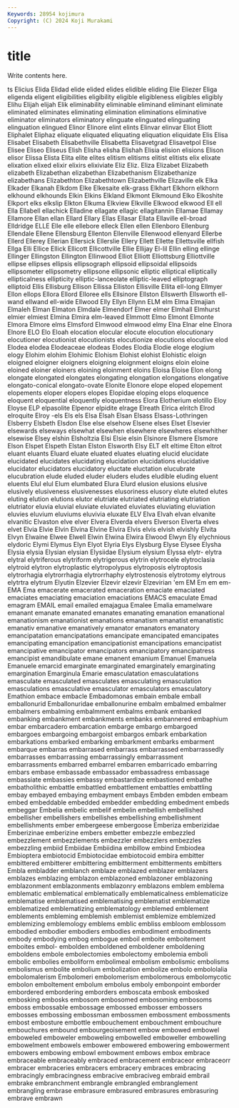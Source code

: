 ```yaml
---
Keywords: 28954 kojimura
Copyright: (C) 2024 Koji Murakami
---
```


# title

Write contents here.



ts Elicius Elida Elidad elide
elided elides elidible eliding Elie Eliezer Eliga eligenda eligent eligibilities
eligibility eligible eligibleness eligibles eligibly Elihu Elijah elijah Elik eliminability
eliminable eliminand eliminant eliminate eliminated eliminates eliminating elimination eliminations eliminative
eliminator eliminators eliminatory elinguate elinguated elinguating elinguation elingued Elinor Elinore
elint elints Elinvar elinvar Eliot Eliott Eliphalet Eliphaz eliquate eliquated
eliquating eliquation eliquidate Elis Elisa Elisabet Elisabeth Elisabethville Elisabetta Elisavetgrad
Elisavetpol Elise Elisee Eliseo Eliseus Elish Elisha elisha Elishah Elisia
elision elisions Elison elisor Elissa Elista Elita elite elites elitism
elitisms elitist elitists elix elixate elixation elixed elixir elixirs elixiviate
Eliz Eliz. Eliza Elizabet Elizabeth elizabeth Elizabethan elizabethan Elizabethanism Elizabethanize
elizabethans Elizabethton Elizabethtown Elizabethville Elizaville elk Elka Elkader Elkanah Elkdom
Elke Elkesaite elk-grass Elkhart Elkhorn elkhorn elkhound elkhounds Elkin Elkins
Elkland Elkmont Elkmound Elko Elkoshite Elkport elks elkslip Elkton Elkuma
Elkview Elkville Elkwood elkwood Ell ell Ella Ellabell ellachick Elladine
ellagate ellagic ellagitannin Ellamae Ellamay Ellamore Ellan ellan Ellard Ellary
Ellas Ellasar Ellata Ellaville ell-broad Elldridge ELLE Elle elle ellebore
elleck Ellen ellen Ellenboro Ellenburg Ellendale Ellene Ellensburg Ellenton Ellenville
Ellenwood ellenyard Ellerbe Ellerd Ellerey Ellerian Ellersick Ellerslie Ellery Ellett
Ellette Ellettsville ellfish Ellga Elli Ellice Ellick Ellicott Ellicottville Ellie
Ellijay El-lil Ellin elling ellinge Ellinger Ellingston Ellington Ellinwood Elliot
Elliott Elliottsburg Elliottville ellipse ellipses ellipsis ellipsograph ellipsoid ellipsoidal ellipsoids
ellipsometer ellipsometry ellipsone ellipsonic elliptic elliptical elliptically ellipticalness ellipticity elliptic-lanceolate
elliptic-leaved elliptograph elliptoid Ellis Ellisburg Ellison Ellissa Elliston Ellisville Ellita
ell-long Ellmyer Ellon ellops Ellora Ellord Elloree ells Ellsinore Ellston
Ellswerth Ellsworth ell-wand ellwand ell-wide Ellwood Elly Ellyn Ellynn ELM
elm Elma Elmajian Elmaleh Elman Elmaton Elmdale Elmendorf Elmer elmer
Elmhall Elmhurst elmier elmiest Elmina Elmira elm-leaved Elmmott Elmo Elmont
Elmonte Elmora Elmore elms Elmsford Elmwood elmwood elmy Elna Elnar
elne Elnora Elnore ELO Elo Eloah elocation elocular elocute elocution
elocutionary elocutioner elocutionist elocutionists elocutionize elocutions elocutive elod Elodea elodea
Elodeaceae elodeas Elodes Elodia Elodie eloge elogium elogy Elohim elohim
Elohimic Elohism Elohist elohist Elohistic eloign eloigned eloigner eloigners eloigning
eloignment eloigns eloin eloine eloined eloiner eloiners eloining eloinment eloins
Eloisa Eloise Elon elong elongate elongated elongates elongating elongation elongations
elongative elongato-conical elongato-ovate Elonite Elonore elope eloped elopement elopements eloper
elopers elopes Elopidae eloping elops eloquence eloquent eloquential eloquently eloquentness
Elora Elotherium elotillo Eloy Eloyse ELP elpasolite Elpenor elpidite elrage
Elreath Elrica elritch Elrod elroquite Elroy -els Els els Elsa
Elsah Elsan Elsass Elsass-Lothringen Elsberry Elsbeth Elsdon Else else elsehow
Elsene elses Elset Elsevier elsewards elseways elsewhat elsewhen elsewhere elsewheres
elsewhither elsewise Elsey elshin Elsholtzia Elsi Elsie elsin Elsinore Elsmere
Elsmore Elson Elspet Elspeth Elstan Elston Elsworth Elsy ELT elt
eltime Elton eltrot eluant eluants Eluard eluate eluated eluates eluating
elucid elucidate elucidated elucidates elucidating elucidation elucidations elucidative elucidator elucidators
elucidatory eluctate eluctation elucubrate elucubration elude eluded eluder eluders eludes
eludible eluding eluent eluents Elul elul Elum elumbated Elura Elurd
elusion elusions elusive elusively elusiveness elusivenesses elusoriness elusory elute eluted
elutes eluting elution elutions elutor elutriate elutriated elutriating elutriation elutriator
eluvia eluvial eluviate eluviated eluviates eluviating eluviation eluvies eluvium eluviums
eluvivia eluxate ELV Elva Elvah elvan elvanite elvanitic Elvaston elve
elver Elvera Elverda elvers Elverson Elverta elves elvet Elvia Elvie
Elvin Elvina Elvine Elvira Elvis elvis elvish elvishly Elvita Elvyn
Elwaine Elwee Elwell Elwin Elwina Elwira Elwood Elwyn Ely elychnious
elydoric Elymi Elymus Elyn Elyot Elyria Elys Elysburg Elyse Elysee
Elysha Elysia elysia Elysian elysian Elysiidae Elysium elysium Elyssa elytr-
elytra elytral elytriferous elytriform elytrigerous elytrin elytrocele elytroclasia elytroid elytron
elytroplastic elytropolypus elytroposis elytroptosis elytrorhagia elytrorrhagia elytrorrhaphy elytrostenosis elytrotomy elytrous
elytrtra elytrum Elyutin Elzevier Elzevir elzevir Elzevirian 'em EM Em
em em- EMA Ema emacerate emacerated emaceration emaciate emaciated emaciates
emaciating emaciation emaciations EMACS emaculate Emad emagram EMAIL email emailed
emajagua Emalee Emalia emamelware emanant emanate emanated emanates emanating emanation
emanational emanationism emanationist emanations emanatism emanatist emanatistic emanativ emanative emanatively
emanator emanators emanatory emancipatation emancipatations emancipate emancipated emancipates emancipating emancipation
emancipationist emancipations emancipatist emancipative emancipator emancipators emancipatory emancipatress emancipist emandibulate
emane emanent emanium Emanuel Emanuela Emanuele emarcid emarginate emarginated emarginately
emarginating emargination Emarginula Emarie emasculatation emasculatations emasculate emasculated emasculates emasculating
emasculation emasculations emasculative emasculator emasculators emasculatory Emathion embace embacle Embadomonas
embain embale emball emballonurid Emballonuridae emballonurine embalm embalmed embalmer embalmers
embalming embalmment embalms embank embanked embanking embankment embankments embanks embannered
embaphium embar embarcadero embarcation embarge embargo embargoed embargoes embargoing embargoist
embargos embark embarkation embarkations embarked embarking embarkment embarks embarment embarque
embarras embarrased embarrass embarrassed embarrassedly embarrasses embarrassing embarrassingly embarrassment embarrassments
embarred embarrel embarren embarricado embarring embars embase embassade embassador embassadress
embassage embassiate embassies embassy embastardize embastioned embathe embatholithic embattle embattled
embattlement embattles embattling embay embayed embaying embayment embays Embden embden
embeam embed embeddable embedded embedder embedding embedment embeds embeggar Embelia
embelic embelif embelin embellish embellished embellisher embellishers embellishes embellishing embellishment
embellishments ember embergeese embergoose Emberiza emberizidae Emberizinae emberizine embers embetter
embezzle embezzled embezzlement embezzlements embezzler embezzlers embezzles embezzling embiid Embiidae
Embiidina embillow embind Embiodea Embioptera embiotocid Embiotocidae embiotocoid embira embitter
embittered embitterer embittering embitterment embitterments embitters Embla embladder emblanch emblaze
emblazed emblazer emblazers emblazes emblazing emblazon emblazoned emblazoner emblazoning emblazonment
emblazonments emblazonry emblazons emblem emblema emblematic emblematical emblematically emblematicalness emblematicize
emblematise emblematised emblematising emblematist emblematize emblematized emblematizing emblematology emblemed emblement
emblements embleming emblemish emblemist emblemize emblemized emblemizing emblemology emblems emblic
embliss embloom emblossom embodied embodier embodiers embodies embodiment embodiments embody
embodying embog embogue emboil emboite emboitement emboites embol- embolden emboldened
emboldener emboldening emboldens embole embolectomies embolectomy embolemia emboli embolic embolies
emboliform embolimeal embolism embolismic embolisms embolismus embolite embolium embolization embolize
embolo embololalia embolomalerism Embolomeri embolomerism embolomerous embolomycotic embolon emboltement embolum
embolus emboly embonpoint emborder embordered embordering emborders emboscata embosk embosked
embosking embosks embosom embosomed embosoming embosoms emboss embossable embossage embossed
embosser embossers embosses embossing embossman embossmen embossment embossments embost embosture
embottle embouchement embouchment embouchure embouchures embound embourgeoisement embow embowed embowel
emboweled emboweler emboweling embowelled emboweller embowelling embowelment embowels embower embowered
embowering embowerment embowers embowing embowl embowment embows embox embrace embraceable
embraceably embraced embracement embraceor embraceorr embracer embraceries embracers embracery embraces
embracing embracingly embracingness embracive embraciveg embraid embrail embrake embranchment embrangle
embrangled embranglement embrangling embrase embrasure embrasured embrasures embrasuring embrave embrawn
